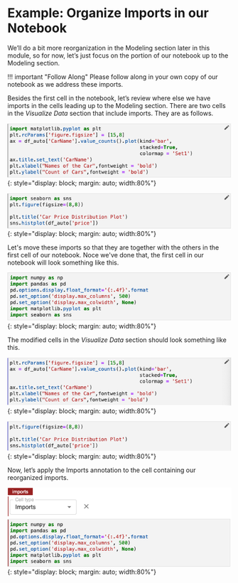 # Example: Organize Imports in our Notebook

We’ll do a bit more reorganization in the Modeling section later in this
module, so for now, let’s just focus on the portion of our notebook up to
the Modeling section.

!!! important "Follow Along"
    Please follow along in your own copy of our notebook as we address these 
    imports.

Besides the first cell in the notebook, let’s review where else we have
imports in the cells leading up to the Modeling section. There are two
cells in the *Visualize Data* section that include imports. They are as
follows.

![import matplotlib](images/import-matplotlib.png)
{: style="display: block; margin: auto; width:80%"}

![import seaboarn](images/import-seaborn.png)
{: style="display: block; margin: auto; width:80%"}

Let's move these imports so that they are together with the others in the
first cell of our notebook. Noce we've done that, the first cell in our
notebook will look something like this.

![imports at the top](images/top-imports.png)
{: style="display: block; margin: auto; width:80%"}

The modified cells in the *Visualize Data* section should look something like
this.

![visualize data sans import statement 1](images/car-name.png)
{: style="display: block; margin: auto; width:80%"}

![visualize data sans import statement 2](images/car-price-dist.png)
{: style="display: block; margin: auto; width:80%"}

Now, let’s apply the Imports annotation to the cell containing our reorganized imports.

![annotate imports](images/annotate-imports.png)
{: style="display: block; margin: auto; width:80%"}
